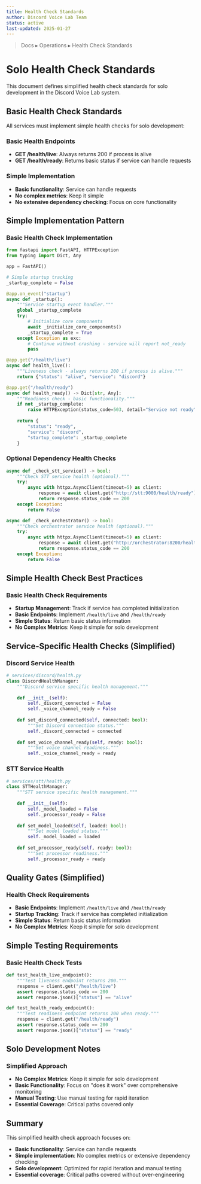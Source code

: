 ```yaml
---
title: Health Check Standards
author: Discord Voice Lab Team
status: active
last-updated: 2025-01-27
---
```


<!-- markdownlint-disable-next-line MD041 -->
> Docs ▸ Operations ▸ Health Check Standards

# Solo Health Check Standards

This document defines simplified health check standards for solo development in the Discord Voice Lab system.

## Basic Health Check Standards

All services must implement simple health checks for solo development:

### Basic Health Endpoints

-  **GET /health/live**: Always returns 200 if process is alive
-  **GET /health/ready**: Returns basic status if service can handle requests

### Simple Implementation

-  **Basic functionality**: Service can handle requests
-  **No complex metrics**: Keep it simple
-  **No extensive dependency checking**: Focus on core functionality

## Simple Implementation Pattern

### Basic Health Check Implementation

```python
from fastapi import FastAPI, HTTPException
from typing import Dict, Any

app = FastAPI()

# Simple startup tracking
_startup_complete = False

@app.on_event("startup")
async def _startup():
    """Service startup event handler."""
    global _startup_complete
    try:
        # Initialize core components
        await _initialize_core_components()
        _startup_complete = True
    except Exception as exc:
        # Continue without crashing - service will report not_ready
        pass

@app.get("/health/live")
async def health_live():
    """Liveness check - always returns 200 if process is alive."""
    return {"status": "alive", "service": "discord"}

@app.get("/health/ready")
async def health_ready() -> Dict[str, Any]:
    """Readiness check - basic functionality."""
    if not _startup_complete:
        raise HTTPException(status_code=503, detail="Service not ready")
    
    return {
        "status": "ready",
        "service": "discord",
        "startup_complete": _startup_complete
    }
```

### Optional Dependency Health Checks

```python
async def _check_stt_service() -> bool:
    """Check STT service health (optional)."""
    try:
        async with httpx.AsyncClient(timeout=5) as client:
            response = await client.get("http://stt:9000/health/ready")
            return response.status_code == 200
    except Exception:
        return False

async def _check_orchestrator() -> bool:
    """Check orchestrator service health (optional)."""
    try:
        async with httpx.AsyncClient(timeout=5) as client:
            response = await client.get("http://orchestrator:8200/health/ready")
            return response.status_code == 200
    except Exception:
        return False
```

## Simple Health Check Best Practices

### Basic Health Check Requirements

-  **Startup Management**: Track if service has completed initialization
-  **Basic Endpoints**: Implement `/health/live` and `/health/ready`
-  **Simple Status**: Return basic status information
-  **No Complex Metrics**: Keep it simple for solo development

## Service-Specific Health Checks (Simplified)

### Discord Service Health

```python
# services/discord/health.py
class DiscordHealthManager:
    """Discord service specific health management."""
    
    def __init__(self):
        self._discord_connected = False
        self._voice_channel_ready = False
    
    def set_discord_connected(self, connected: bool):
        """Set Discord connection status."""
        self._discord_connected = connected
    
    def set_voice_channel_ready(self, ready: bool):
        """Set voice channel readiness."""
        self._voice_channel_ready = ready
```

### STT Service Health

```python
# services/stt/health.py
class STTHealthManager:
    """STT service specific health management."""
    
    def __init__(self):
        self._model_loaded = False
        self._processor_ready = False
    
    def set_model_loaded(self, loaded: bool):
        """Set model loaded status."""
        self._model_loaded = loaded
    
    def set_processor_ready(self, ready: bool):
        """Set processor readiness."""
        self._processor_ready = ready
```

## Quality Gates (Simplified)

### Health Check Requirements

-  **Basic Endpoints**: Implement `/health/live` and `/health/ready`
-  **Startup Tracking**: Track if service has completed initialization
-  **Simple Status**: Return basic status information
-  **No Complex Metrics**: Keep it simple for solo development

## Simple Testing Requirements

### Basic Health Check Tests

```python
def test_health_live_endpoint():
    """Test liveness endpoint returns 200."""
    response = client.get("/health/live")
    assert response.status_code == 200
    assert response.json()["status"] == "alive"

def test_health_ready_endpoint():
    """Test readiness endpoint returns 200 when ready."""
    response = client.get("/health/ready")
    assert response.status_code == 200
    assert response.json()["status"] == "ready"
```

## Solo Development Notes

### Simplified Approach

-  **No Complex Metrics**: Keep it simple for solo development
-  **Basic Functionality**: Focus on "does it work" over comprehensive monitoring
-  **Manual Testing**: Use manual testing for rapid iteration
-  **Essential Coverage**: Critical paths covered only

## Summary

This simplified health check approach focuses on:

-  **Basic functionality**: Service can handle requests
-  **Simple implementation**: No complex metrics or extensive dependency checking
-  **Solo development**: Optimized for rapid iteration and manual testing
-  **Essential coverage**: Critical paths covered without over-engineering
